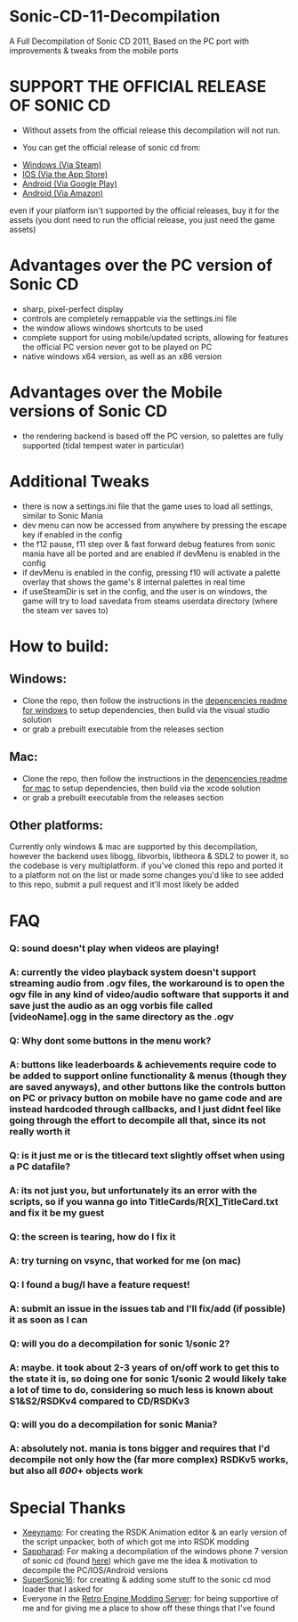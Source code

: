 # Sonic-CD-11-Decompilation
A Full Decompilation of Sonic CD 2011, Based on the PC port with improvements & tweaks from the mobile ports


# **SUPPORT THE OFFICIAL RELEASE OF SONIC CD**
+ Without assets from the official release this decompilation will not run.

+ You can get the official release of sonic cd from:
* [Windows (Via Steam)](https://store.steampowered.com/app/200940/Sonic_CD/)
* [IOS (Via the App Store)](https://apps.apple.com/us/app/sonic-cd-classic/id454316134)
* [Android (Via Google Play)](https://play.google.com/store/apps/details?id=com.sega.soniccd.classic&hl=en&gl=US)
* [Android (Via Amazon)](https://www.amazon.com/Sega-of-America-Sonic-CD/dp/B008K9UZY4/ref=sr_1_2?dchild=1&keywords=Sonic+CD&qid=1607930514&sr=8-2)

even if your platform isn't supported by the official releases, buy it for the assets (you dont need to run the official release, you just need the game assets)

# Advantages over the PC version of Sonic CD
* sharp, pixel-perfect display
* controls are completely remappable via the settings.ini file
* the window allows windows shortcuts to be used
* complete support for using mobile/updated scripts, allowing for features the official PC version never got to be played on PC
* native windows x64 version, as well as an x86 version

# Advantages over the Mobile versions of Sonic CD
* the rendering backend is based off the PC version, so palettes are fully supported (tidal tempest water in particular)

# Additional Tweaks
* there is now a settings.ini file that the game uses to load all settings, similar to Sonic Mania
* dev menu can now be accessed from anywhere by pressing the escape key if enabled in the config
* the f12 pause, f11 step over & fast forward debug features from sonic mania have all be ported and are enabled if devMenu is enabled in the config
* if devMenu is enabled in the config, pressing f10 will activate a palette overlay that shows the game's 8 internal palettes in real time
* if useSteamDir is set in the config, and the user is on windows, the game will try to load savedata from steams userdata directory (where the steam ver saves to)

# How to build:
## Windows:
* Clone the repo, then follow the instructions in the [depencencies readme for windows](./dependencies/windows/dependencies.txt) to setup dependencies, then build via the visual studio solution
* or grab a prebuilt executable from the releases section

## Mac:
* Clone the repo, then follow the instructions in the [depencencies readme for mac](./dependencies/mac/dependencies.txt) to setup dependencies, then build via the xcode solution
* or grab a prebuilt executable from the releases section

## Other platforms:
Currently only windows & mac are supported by this decompilation, however the backend uses libogg, libvorbis, libtheora & SDL2 to power it, so the codebase is very multiplatform.
if you've cloned this repo and ported it to a platform not on the list or made some changes you'd like to see added to this repo, submit a pull request and it'll most likely be added

# FAQ
### Q: sound doesn't play when videos are playing!
### A: currently the video playback system doesn't support streaming audio from .ogv files, the workaround is to open the ogv file in any kind of video/audio software that supports it and save just the audio as an ogg vorbis file called [videoName].ogg in the same directory as the .ogv

### Q: Why dont some buttons in the menu work?
### A: buttons like leaderboards & achievements require code to be added to support online functionality & menus (though they are saved anyways), and other buttons like the controls button on PC or privacy button on mobile have no game code and are instead hardcoded through callbacks, and I just didnt feel like going through the effort to decompile all that, since its not really worth it

### Q: is it just me or is the titlecard text slightly offset when using a PC datafile?
### A: its not just you, but unfortunately its an error with the scripts, so if you wanna go into TitleCards/R[X]\_TitleCard.txt and fix it be my guest

### Q: the screen is tearing, how do I fix it
### A: try turning on vsync, that worked for me (on mac)

### Q: I found a bug/I have a feature request!
### A: submit an issue in the issues tab and I'll fix/add (if possible) it as soon as I can

### Q: will you do a decompilation for sonic 1/sonic 2?
### A: maybe. it took about 2-3 years of on/off work to get this to the state it is, so doing one for sonic 1/sonic 2 would likely take a lot of time to do, considering so much less is known about S1&S2/RSDKv4 compared to CD/RSDKv3

### Q: will you do a decompilation for sonic Mania?
### A: absolutely not. mania is tons bigger and requires that I'd decompile not only how the (far more complex) RSDKv5 works, but also all _600_+ objects work

# Special Thanks
* [Xeeynamo](https://github.com/Xeeynamo): For creating the RSDK Animation editor & an early version of the script unpacker, both of which got me into RSDK modding
* [Sappharad](https://github.com/Sappharad): For making a decompilation of the windows phone 7 version of sonic cd (found [here](https://github.com/Sappharad/rvm_soniccd)) which gave me the idea & motivation to decompile the PC/IOS/Android versions
* [SuperSonic16](https://github.com/TheSuperSonic16): for creating & adding some stuff to the sonic cd mod loader that I asked for
* Everyone in the [Retro Engine Modding Server](https://dc.railgun.works/retroengine): for being supportive of me and for giving me a place to show off these things that I've found
